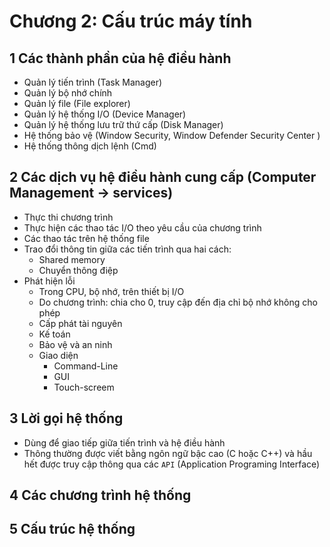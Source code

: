 # Chương 2: Cấu trúc máy tính
## 1  Các thành phần của hệ điều hành
- Quản lý tiến trình (Task Manager)
- Quản lý bộ nhớ chính
- Quản lý file (File explorer)
- Quản lý hệ thống I/O (Device Manager)
- Quản lý hệ thống lưu trữ thứ cấp (Disk Manager)
- Hệ thống bảo vệ (Window Security, Window Defender Security Center )
- Hệ thống thông dịch lệnh (Cmd)
## 2 Các dịch vụ hệ điều hành cung cấp (Computer Management -> services)
- Thực thi chương trình
- Thực hiện các thao tác I/O theo yêu cầu của chương trình
- Các thao tác trên hệ thống file
- Trao đổi thông tin giữa các tiến trình qua hai cách:
  + Shared memory
  + Chuyển thông điệp
- Phát hiện lỗi
  + Trong CPU, bộ nhớ, trên thiết bị I/O
  + Do chương trình: chia cho 0, truy cập đến địa chỉ bộ nhớ không cho phép
  - Cấp phát tài nguyên
  - Kế toán
  - Bảo vệ và an ninh
  - Giao diện
    + Command-Line
    + GUI
    + Touch-screem
## 3 Lời gọi hệ thống
- Dùng để giao tiếp giữa tiến trình và hệ điều hành 
- Thông thường được viết bằng ngôn ngữ bậc cao (C hoặc C++) và hầu hết được truy cập thông qua các `API` (Application Programing Interface) 

## 4 Các chương trình hệ thống

## 5 Cấu trúc hệ thống

